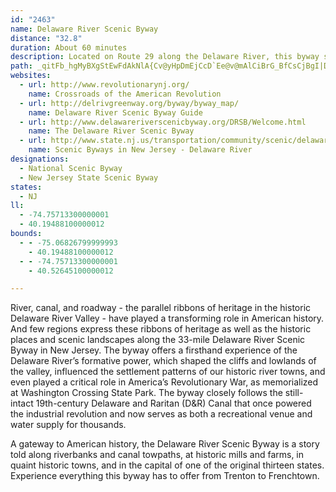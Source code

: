 ```yaml
---
id: "2463"
name: Delaware River Scenic Byway
distance: "32.8"
duration: About 60 minutes
description: Located on Route 29 along the Delaware River, this byway starts in Trenton and travels north to Frenchtown through historical communities, agricultural landscapes, and recreational areas.
path: _qitFb_hgMyBXgStEwFdAkNlA{Cv@yHpDmEjCcD`Ee@v@mAlCiBrG_BfCsCjBgI|DmNvDoEhB{OrHkHlF}AlBiFxHyAdC}B~EqEjLsCrIiGfOe]bu@}HhRmAzBePtWeQfZaD~EoAxFi@zFy@xFgDnL_@fDKxJY~CYrBmCnK_FbXaHjTuFbRmNxo@mCbKsCrIyCtGmAvBsDzEiDxCwF`DeJlEiJlDqC^gC?{ASaE_AcBQiBHoAZcB~@y@v@e@l@m@rAoBlGo@~@}@z@u@d@cARoAJyD?qAL_C~@kDdE{AxAqGzD{JrF{OdGcB`@aJxAmH@mCV_A\gFnCaHfCyQdNyBhAcNdGoHlFkFzC}F`EaFdEiFtCqF~DeLrJuEpBaJbHcRhPuLfJy@jAmHvNw@pAmI|Q_G`O_ElH{@lBcE`LyM~U_FlJkAzC_HvXiA~Fy@xFOfB?~ATtTOlCc@xCq@fDgDzMeCzI}@~BeGtNcC`E_F`GsP|UsPbUqArBgFdJs@x@oBxA}@Z}F\yB\uBbAaAx@u@~@cElHwDnFmDtFuLlQoAxCi@xBsBhMiA~DiBrCmH|HaBpAsG`EmDpByCnAcCx@sCj@kJj@kM^sE?yAI_MmBuAi@qEo@yCE{DNyDE}Je@wEm@cE_AkGc@yCHgDZb@xDq{@|PmGxCmMrC{BjAmBfBoBfD{JhVeA~BiBzCcOhPsDdDcE|CcFnE}BlAyH~C{A`@{HxA_Cp@cDzAmE|AmElBoC`BmF`EsB|BcCdDgBb@cApDkFrMu@tBcGhScGhPiCrGwCzIHx@OjAkIpUyCfJy@r@aMlEIr@Nx@lDlG^fBD~BYrC_AtEy@pFsAvLa@dFWjFEdHHjF^hHh@pFjAzHdGvZxChLpJn\vCzMzBhMv@xGT|FBdEW`Gm@xFs@xDwAfFu@lBwAxC_BlCsChDqIjJsDzFmDrImFzN}FvN}DzKqC`KeBtI_ArGiBhTs@zGoA~GsAtEs@dBuAnC_CnDuCpCiEpCaGzBgMbCoGZwQ\{Gf@ckAhS_QdBqC^iFtAmFjBaIfDwGrB{NjDcFl@kCLiC?iCSgGsAcC}@eHgDmM}IsC_BkJmEoKeDcJmB}Dm@id@aFcP_BgEKmKG{ICiEJqrAbJo^vDuHR{UE{z@eE}Gi@{KO{GByFs@qDcA_COXvJ
websites:
  - url: http://www.revolutionarynj.org/
    name: Crossroads of the American Revolution
  - url: http://delrivgreenway.org/byway/byway_map/
    name: Delaware River Scenic Byway Guide
  - url: http://www.delawareriverscenicbyway.org/DRSB/Welcome.html
    name: The Delaware River Scenic Byway
  - url: http://www.state.nj.us/transportation/community/scenic/delaware.shtm
    name: Scenic Byways in New Jersey - Delaware River
designations:
  - National Scenic Byway
  - New Jersey State Scenic Byway
states:
  - NJ
ll:
  - -74.75713300000001
  - 40.19488100000012
bounds:
  - - -75.06826799999993
    - 40.19488100000012
  - - -74.75713300000001
    - 40.52645100000012

---
```


River, canal, and roadway - the parallel ribbons of heritage in the historic Delaware River Valley - have played a transforming role in American history. And few regions express these ribbons of heritage as well as the historic places and scenic landscapes along the 33-mile Delaware River Scenic Byway in New Jersey. The byway offers a firsthand experience of the Delaware River’s formative power, which shaped the cliffs and lowlands of the valley, influenced the settlement patterns of our historic river towns, and even played a critical role in America’s Revolutionary War, as memorialized at Washington Crossing State Park. The byway closely follows the still-intact 19th-century Delaware and Raritan (D&R) Canal that once powered the industrial revolution and now serves as both a recreational venue and water supply for thousands.

A gateway to American history, the Delaware River Scenic Byway is a story told along riverbanks and canal towpaths, at historic mills and farms, in quaint historic towns, and in the capital of one of the original thirteen states. Experience everything this byway has to offer from Trenton to Frenchtown.
